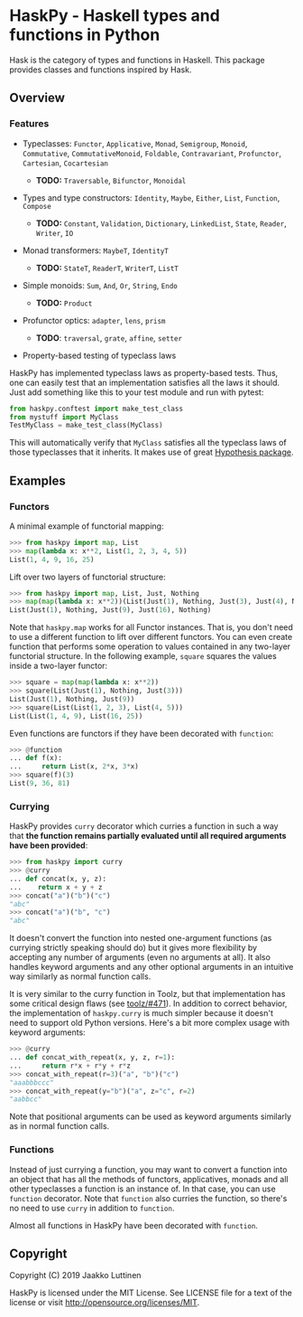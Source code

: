 # HaskPy - Haskell types and functions in Python

Hask is the category of types and functions in Haskell. This package provides
classes and functions inspired by Hask.


## Overview

### Features

- Typeclasses: `Functor`, `Applicative`, `Monad`, `Semigroup`, `Monoid`,
  `Commutative`, `CommutativeMonoid`, `Foldable`, `Contravariant`, `Profunctor`,
  `Cartesian`, `Cocartesian`

  - **TODO:** `Traversable`, `Bifunctor`, `Monoidal`

- Types and type constructors: `Identity`, `Maybe`, `Either`, `List`,
  `Function`, `Compose`

  - **TODO:** `Constant`, `Validation`, `Dictionary`, `LinkedList`,
    `State`, `Reader`, `Writer`, `IO`

- Monad transformers: `MaybeT`, `IdentityT`

  - **TODO:** `StateT`, `ReaderT`, `WriterT`, `ListT`

- Simple monoids: `Sum`, `And`, `Or`, `String`, `Endo`

  - **TODO:** `Product`

- Profunctor optics: `adapter`, `lens`, `prism`

  - **TODO**: `traversal`, `grate`, `affine`, `setter`

- Property-based testing of typeclass laws

HaskPy has implemented typeclass laws as property-based tests. Thus, one can
easily test that an implementation satisfies all the laws it should. Just add
something like this to your test module and run with pytest:

```python
from haskpy.conftest import make_test_class
from mystuff import MyClass
TestMyClass = make_test_class(MyClass)
```

This will automatically verify that `MyClass` satisfies all the typeclass laws
of those typeclasses that it inherits. It makes use of great [Hypothesis
package](https://hypothesis.readthedocs.io/en/latest/).


## Examples

### Functors

A minimal example of functorial mapping:

```python
>>> from haskpy import map, List
>>> map(lambda x: x**2, List(1, 2, 3, 4, 5))
List(1, 4, 9, 16, 25)
```

Lift over two layers of functorial structure:

```python
>>> from haskpy import map, List, Just, Nothing
>>> map(map(lambda x: x**2))(List(Just(1), Nothing, Just(3), Just(4), Nothing))
List(Just(1), Nothing, Just(9), Just(16), Nothing)
```

Note that `haskpy.map` works for all Functor instances. That is, you don't need
to use a different function to lift over different functors. You can even create
function that performs some operation to values contained in any two-layer
functorial structure. In the following example, `square` squares the values
inside a two-layer functor:

```python
>>> square = map(map(lambda x: x**2))
>>> square(List(Just(1), Nothing, Just(3)))
List(Just(1), Nothing, Just(9))
>>> square(List(List(1, 2, 3), List(4, 5)))
List(List(1, 4, 9), List(16, 25))
```

Even functions are functors if they have been decorated with `function`:

```python
>>> @function
... def f(x):
...     return List(x, 2*x, 3*x)
>>> square(f)(3)
List(9, 36, 81)
```

### Currying

HaskPy provides `curry` decorator which curries a function in such a way that
**the function remains partially evaluated until all required arguments have
been provided**:

```python
>>> from haskpy import curry
>>> @curry
... def concat(x, y, z):
...    return x + y + z
>>> concat("a")("b")("c")
"abc"
>>> concat("a")("b", "c")
"abc"
```

It doesn't convert the function into nested one-argument functions (as currying
strictly speaking should do) but it gives more flexibility by accepting any
number of arguments (even no arguments at all). It also handles keyword
arguments and any other optional arguments in an intuitive way similarly as
normal function calls.

It is very similar to the curry function in Toolz, but that implementation has
some critical design flaws (see
[toolz/#471](https://github.com/pytoolz/toolz/issues/471)). In addition to
correct behavior, the implementation of `haskpy.curry` is much simpler because
it doesn't need to support old Python versions. Here's a bit more complex usage
with keyword arguments:


```python
>>> @curry
... def concat_with_repeat(x, y, z, r=1):
...     return r*x + r*y + r*z
>>> concat_with_repeat(r=3)("a", "b")("c")
"aaabbbccc"
>>> concat_with_repeat(y="b")("a", z="c", r=2)
"aabbcc"
```

Note that positional arguments can be used as keyword arguments similarly as in
normal function calls.

### Functions

Instead of just currying a function, you may want to convert a function into an
object that has all the methods of functors, applicatives, monads and all other
typeclasses a function is an instance of. In that case, you can use `function`
decorator. Note that `function` also curries the function, so there's no need to
use `curry` in addition to `function`.

Almost all functions in HaskPy have been decorated with `function`.


## Copyright

Copyright (C) 2019 Jaakko Luttinen

HaskPy is licensed under the MIT License. See LICENSE file for a text of the
license or visit http://opensource.org/licenses/MIT.
